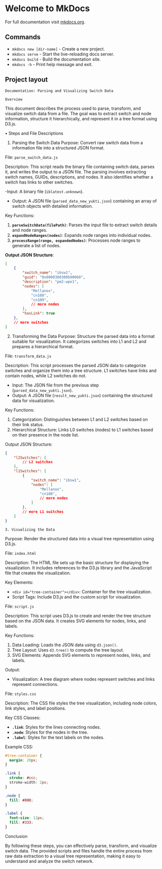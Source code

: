 # Welcome to MkDocs

For full documentation visit [mkdocs.org](https://www.mkdocs.org).

## Commands

* `mkdocs new [dir-name]` - Create a new project.
* `mkdocs serve` - Start the live-reloading docs server.
* `mkdocs build` - Build the documentation site.
* `mkdocs -h` - Print help message and exit.

## Project layout

    Documentation: Parsing and Visualizing Switch Data

    Overview
This document describes the process used to parse, transform, and visualize switch data from a file. The goal was to extract switch and node information, structure it hierarchically, and represent it in a tree format using D3.js. 

•	Steps and File Descriptions

 1. Parsing the Switch Data
Purpose: Convert raw switch data from a information file into a structured JSON format.

 File: `parse_switch_data.js`

Description: This script reads the binary file containing switch data, parses it, and writes the output to a JSON file. The parsing involves extracting switch names, GUIDs, descriptions, and nodes. It also identifies whether a switch has links to other switches.

-Input: A binary file (`iblatest.unknown`).
- Output: A JSON file (`parsed_data_new_yukti.json`) containing an array of switch objects with detailed information.

Key Functions:
1. **`parseSwitchData(filePath)`**: Parses the input file to extract switch details and node ranges.
2. **`expandNodeRanges(nodes)`**: Expands node ranges into individual nodes.
3. **`processRange(range, expandedNodes)`**: Processes node ranges to generate a list of nodes.

**Output JSON Structure**:
```json
[
    {
        "switch_name": "ibsw1",
        "guid": "0x0800380300b90060",
        "description": "pm2-wpe1",
        "nodes": [
            "Mellanox",
            "cn108",
            "cn109",
            // more nodes
        ],
        "hasLink": true
    },
    // more switches
]
```

2. Transforming the Data
Purpose: Structure the parsed data into a format suitable for visualization. It categorizes switches into L1 and L2 and prepares a hierarchical format.

 File: `transform_data.js`

Description: This script processes the parsed JSON data to categorize switches and organize them into a tree structure. L1 switches have links and contain nodes, while L2 switches do not.

- Input: The JSON file from the previous step (`parsed_data_new_yukti.json`).
- Output: A JSON file (`result_new_yukti.json`) containing the structured data for visualization.

Key Functions:
1. Categorization: Distinguishes between L1 and L2 switches based on their link status.
2. Hierarchical Structure: Links L0 switches (nodes) to L1 switches based on their presence in the node list.

Output JSON Structure:
```json
{
    "l2Switches": [
        // L2 switches
    ],
    "l1Switches": [
        {
            "switch_name": "ibsw1",
            "nodes": [
                "Mellanox",
                "cn108",
                // more nodes
            ]
        },
        // more L1 switches
    ]
}
```

 	3. Visualizing the Data
Purpose: Render the structured data into a visual tree representation using D3.js.

 File: `index.html`

Description: The HTML file sets up the basic structure for displaying the visualization. It includes references to the D3.js library and the JavaScript file that creates the visualization.

Key Elements:
- `<div id="tree-container"></div>`: Container for the tree visualization.
- Script Tags: Include D3.js and the custom script for visualization.

 File: `script.js`

Description: This script uses D3.js to create and render the tree structure based on the JSON data. It creates SVG elements for nodes, links, and labels.

Key Functions:
1. Data Loading: Loads the JSON data using `d3.json()`.
2. Tree Layout: Uses `d3.tree()` to compute the tree layout.
3. SVG Elements: Appends SVG elements to represent nodes, links, and labels.

Output:
- Visualization: A tree diagram where nodes represent switches and links represent connections.

File: `styles.css`

Description: The CSS file styles the tree visualization, including node colors, link styles, and label positions.

Key CSS Classes:
- **`.link`**: Styles for the lines connecting nodes.
- **`.node`**: Styles for the nodes in the tree.
- **`.label`**: Styles for the text labels on the nodes.

Example CSS:
```css
#tree-container {
  margin: 20px;
}

.link {
  stroke: #ccc;
  stroke-width: 2px;
}

.node {
  fill: #000;
}

.label {
  font-size: 12px;
  fill: #333;
}
```

 Conclusion

By following these steps, you can effectively parse, transform, and visualize switch data. The provided scripts and files handle the entire process from raw data extraction to a visual tree representation, making it easy to understand and analyze the switch network.

